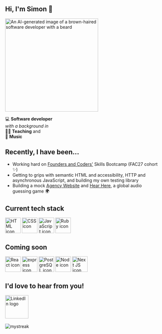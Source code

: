 ## Hi, I'm Simon 👋

<img src="https://user-images.githubusercontent.com/112886847/221986586-dffda8ba-6356-4d6e-97ab-3cca53455e07.png" alt="An AI-generated image of a brown-haired software developer with a beard" width="300rem">

💻 **Software developer**<br>
*with a background in* <br>
👨‍🏫 **Teaching** and <br>
🎹 **Music**

## Recently, I have been...

- Working hard on <a href="https://www.foundersandcoders.com/">Founders and Coders'</a> Skills Bootcamp (FAC27 cohort ✨)
- Getting to grips with semantic HTML and accessibility, HTTP and asynchronous JavaScript, and building my own testing library
- Building a mock <a href="https://fac27.github.io/AgencyWebsite/">Agency Website</a> and <a href="https://github.com/fac27/HearHere">Hear Here</a>, a global audio guessing game 🌍

## Current tech stack

<img src="https://cdn.jsdelivr.net/gh/devicons/devicon/icons/html5/html5-original-wordmark.svg" alt="HTML icon" width="50rem"> <img src="https://cdn.jsdelivr.net/gh/devicons/devicon/icons/css3/css3-original-wordmark.svg" alt="CSS icon" width="50rem"> <img src="https://cdn.jsdelivr.net/gh/devicons/devicon/icons/javascript/javascript-original.svg" alt="JavaScript icon" width="50rem"> <img src="https://cdn.jsdelivr.net/gh/devicons/devicon/icons/ruby/ruby-original-wordmark.svg" alt="Ruby icon" width="50rem">
      
## Coming soon
<img src="https://cdn.jsdelivr.net/gh/devicons/devicon/icons/react/react-original-wordmark.svg" alt="React icon" width="50rem"> <img src="https://cdn.jsdelivr.net/gh/devicons/devicon/icons/express/express-original.svg" alt="express icon" width="50rem"> <img src="https://cdn.jsdelivr.net/gh/devicons/devicon/icons/postgresql/postgresql-original-wordmark.svg" alt="PostgreSQL icon" width="50rem"> <img src="https://cdn.jsdelivr.net/gh/devicons/devicon/icons/nodejs/nodejs-original-wordmark.svg" alt="Node icon" width="50rem"> <img src="https://cdn.jsdelivr.net/gh/devicons/devicon/icons/nextjs/nextjs-original.svg" alt="Next JS icon" width="50rem">
  
## I'd love to hear from you!

<a href="https://www.linkedin.com/in/simon-ryrie/">
  <img src="https://user-images.githubusercontent.com/112886847/221992204-4ad81986-70c9-4877-83af-7fbc636ea932.png" alt="LinkedIn logo" width="75rem">
</a>

<br>
<br>
<img src="https://github-readme-streak-stats.herokuapp.com/?user=simonryrie&theme=tokyonight" alt="mystreak"/>

<!--
**simonryrie/simonryrie** is a ✨ _special_ ✨ repository because its `README.md` (this file) appears on your GitHub profile.

Here are some ideas to get you started:

- 🔭 I’m currently working on ...
- 🌱 I’m currently learning ...
- 👯 I’m looking to collaborate on ...
- 🤔 I’m looking for help with ...
- 💬 Ask me about ...
- 📫 How to reach me: ...
- 😄 Pronouns: ...
- ⚡ Fun fact: ...
-->
